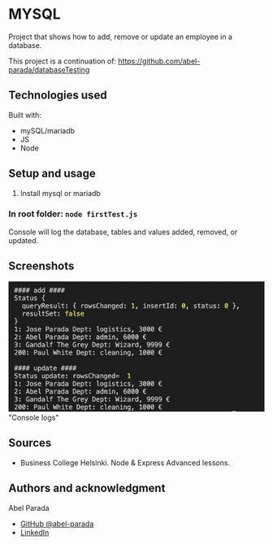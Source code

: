# MYSQL

Project that shows how to add, remove or update an employee in a database.

This project is a continuation of: https://github.com/abel-parada/databaseTesting

## Technologies used

Built with:

- mySQL/mariadb
- JS
- Node

## Setup and usage

1. Install mysql or mariadb

### In root folder: `node firstTest.js`

Console will log the database, tables and values added, removed, or updated.

## Screenshots

![alt text](/Images/main.png) "Console logs"

## Sources

- Business College Helsinki. Node & Express Advanced lessons.

## Authors and acknowledgment

Abel Parada

- [GitHub @abel-parada](https://github.com/abel-parada)
- [LinkedIn](https://www.linkedin.com/in/abelparadamillan/)
